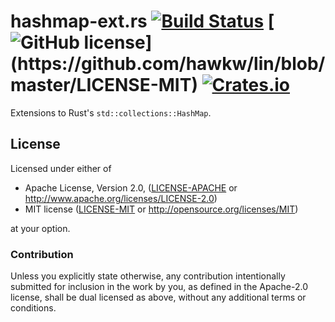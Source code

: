 # hashmap-ext.rs [![Build Status](https://travis-ci.org/hawkw/hashmap_ext.rs.svg?branch=master)](https://travis-ci.org/hawkw/hashmap_ext.rs)  [![GitHub license](https://img.shields.io/crates/l/hashmap_ext.svg?)](https://github.com/hawkw/lin/blob/master/LICENSE-MIT) [![Crates.io](https://img.shields.io/crates/v/hashmap_ext.svg)](https://crates.io/crates/hashmap_ext)

Extensions to Rust's `std::collections::HashMap`.

## License

Licensed under either of

 * Apache License, Version 2.0, ([LICENSE-APACHE](LICENSE-APACHE) or http://www.apache.org/licenses/LICENSE-2.0)
 * MIT license ([LICENSE-MIT](LICENSE-MIT) or http://opensource.org/licenses/MIT)

at your option.

### Contribution

Unless you explicitly state otherwise, any contribution intentionally submitted
for inclusion in the work by you, as defined in the Apache-2.0 license, shall be dual licensed as above, without any
additional terms or conditions.
